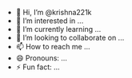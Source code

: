 - 👋 Hi, I’m @krishna221k
- 👀 I’m interested in ...
- 🌱 I’m currently learning ...
- 💞️ I’m looking to collaborate on ...
- 📫 How to reach me ...
- 😄 Pronouns: ...
- ⚡ Fun fact: ...

<!---
krishna221k/krishna221k is a ✨ special ✨ repository because its `README.md` (this file) appears on your GitHub profile.
You can click the Preview link to take a look at your changes.
--->
